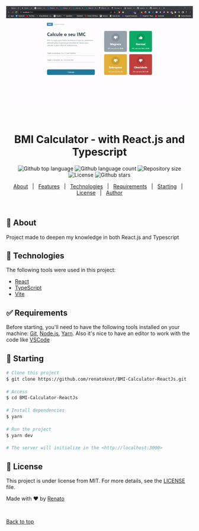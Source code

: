 <div align="center" id="top"> 
  <img src="./src/assets/IBM-Calculator.gif" alt="Calculator" />

&#xa0;

  <!-- <a href="https://calculadora.netlify.app">Demo</a> -->
</div>

<h1 align="center">BMI Calculator - with React.js and Typescript</h1>

<p align="center">
  <img alt="Github top language" src="https://img.shields.io/github/languages/top/renatoknot/BMI-Calculator-ReactJs?color=56BEB8">

  <img alt="Github language count" src="https://img.shields.io/github/languages/count/renatoknot/BMI-Calculator-ReactJs?color=56BEB8">

  <img alt="Repository size" src="https://img.shields.io/github/repo-size/renatoknot/BMI-Calculator-ReactJs?color=56BEB8">

  <img alt="License" src="https://img.shields.io/github/license/renatoknot/BMI-Calculator-ReactJs?color=56BEB8">

  <!-- <img alt="Github issues" src="https://img.shields.io/github/issues/{{YOUR_GITHUB_USERNAME}}/calculadora?color=56BEB8" /> -->

  <!-- <img alt="Github forks" src="https://img.shields.io/github/forks/{{YOUR_GITHUB_USERNAME}}/calculadora?color=56BEB8" /> -->

  <img alt="Github stars" src="https://img.shields.io/github/stars/renatoknot/BMI-Calculator-ReactJs?color=56BEB8" />
</p>

<!-- Status -->

<!-- <h4 align="center">
	🚧  Calculadora 🚀 Under construction...  🚧
</h4>

<hr> -->

<p align="center">
  <a href="#dart-about">About</a> &#xa0; | &#xa0; 
  <a href="#sparkles-features">Features</a> &#xa0; | &#xa0;
  <a href="#rocket-technologies">Technologies</a> &#xa0; | &#xa0;
  <a href="#white_check_mark-requirements">Requirements</a> &#xa0; | &#xa0;
  <a href="#checkered_flag-starting">Starting</a> &#xa0; | &#xa0;
  <a href="#memo-license">License</a> &#xa0; | &#xa0;
  <a href="https://github.com/{{YOUR_GITHUB_USERNAME}}" target="_blank">Author</a>
</p>

<br>

## :dart: About

Project made to deepen my knowledge in both React.js and Typescript

## :rocket: Technologies

The following tools were used in this project:

- [React](https://pt-br.reactjs.org/)
- [TypeScript](https://www.typescriptlang.org/)
- [Vite](https://vitejs.dev/guide/)

## :white_check_mark: Requirements

Before starting, you'll need to have the following tools installed on your machine:
[Git](https://git-scm.com), [Node.js](https://nodejs.org/en/), [Yarn](https://classic.yarnpkg.com/en/docs/install#windows-stable).
Also it's nice to have an editor to work with the code like [VSCode](https://code.visualstudio.com/)

## :checkered_flag: Starting

```bash
# Clone this project
$ git clone https://github.com/renatoknot/BMI-Calculator-ReactJs.git

# Access
$ cd BMI-Calculator-ReactJs

# Install dependencies
$ yarn

# Run the project
$ yarn dev

# The server will initialize in the <http://localhost:3000>
```

## :memo: License

This project is under license from MIT. For more details, see the [LICENSE](LICENSE.md) file.

Made with :heart: by <a href="https://github.com/renatoknot" target="_blank">Renato</a>

&#xa0;

<a href="#top">Back to top</a>
